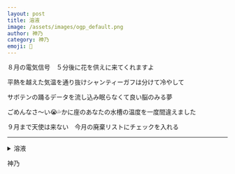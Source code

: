 ```yaml
---
layout: post
title: 溶液
image: /assets/images/ogp_default.png
author: 神乃
category: 神乃
emoji: 🦀
---
```


<div class="tanka-area"><div class="tanka">
<p>８月の電気信号　５分後に花を供えに来てくれますよ</p>
<p>平熱を越えた気温を通り抜けシャンティーガフは分けて冷やして</p>
<p>サボテンの踊るデータを流し込み眠らなくて良い脳のみる夢</p>
<p>ごめんなさ～い😭💦かに座のあなたの水槽の温度を一度間違えました</p>
<p>９月まで天使は来ない　今月の廃棄リストにチェックを入れる</p></div></div>

---

<details><summary>溶液</summary>
8月の電気信号　5分後に花を供えに来てくれますよ<br />
平熱を越えた気温を通り抜けシャンティーガフは分けて冷やして<br />
サボテンの踊るデータを流し込み眠らなくて良い脳のみる夢<br />
ごめんなさ～い😭💦かに座のあなたの水槽の温度を一度間違えました<br />
9月まで天使は来ない　今月の廃棄リストにチェックを入れる<br />
<br />
</details>

神乃
